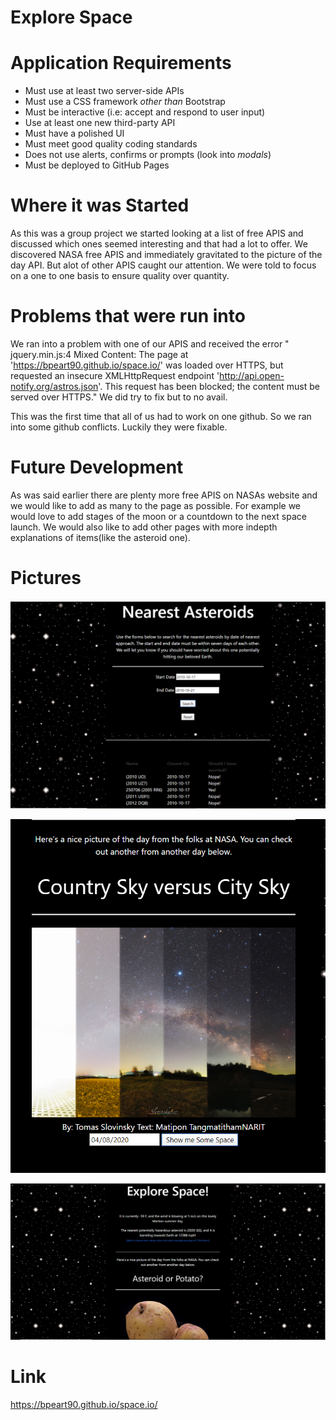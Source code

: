 # Explore Space

# Application Requirements

- Must use at least two server-side APIs
- Must use a CSS framework _other than_ Bootstrap
- Must be interactive (i.e: accept and respond to user input)
- Use at least one new third-party API
- Must have a polished UI
- Must meet good quality coding standards
- Does not use alerts, confirms or prompts (look into _modals_)
- Must be deployed to GitHub Pages

# Where it was Started

As this was a group project we started looking at a list of free APIS and discussed which ones seemed interesting and that had a lot to offer. We discovered NASA free APIS and immediately gravitated to the picture of the day API. But alot of other APIS caught our attention. We were told to focus on a one to one basis to ensure quality over quantity.

# Problems that were run into

We ran into a problem with one of our APIS and received the error " jquery.min.js:4 Mixed Content: The page at 'https://bpeart90.github.io/space.io/' was loaded over HTTPS, but requested an insecure XMLHttpRequest endpoint 'http://api.open-notify.org/astros.json'. This request has been blocked; the content must be served over HTTPS."
We did try to fix but to no avail.

This was the first time that all of us had to work on one github. So we ran into some github conflicts. Luckily they were fixable.

# Future Development

As was said earlier there are plenty more free APIS on NASAs website and we would like to add as many to the page as possible. For example we would love to add stages of the moon or a countdown to the next space launch. We would also like to add other pages with more indepth explanations of items(like the asteroid one).

# Pictures

![AsteriodPage](./assets/asteriodPage.PNG)

![PictureOfDay](./assets/pictureOfDay.PNG)

![MainPage](./assets/topOfPage.PNG)

# Link

https://bpeart90.github.io/space.io/
